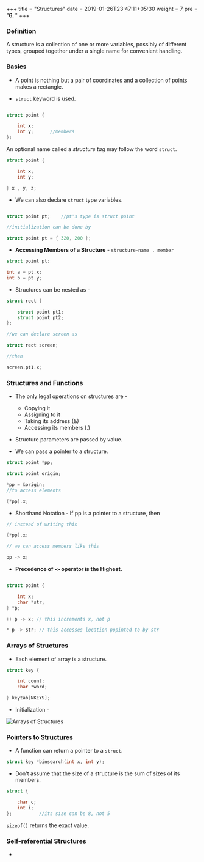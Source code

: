 +++
title = "Structures"
date =  2019-01-26T23:47:11+05:30
weight = 7
pre = "<b>6. </b>"
+++

### Definition

A structure is a collection of one or more variables, possibly of different types, grouped together under a single name for convenient handling.

### Basics

- A point is nothing but a pair of coordinates and a collection of points makes a rectangle.

- `struct` keyword is used.

```c

struct point {

	int x;		
	int y;		//members
};
```

An optional name called a _structure tag_ may follow the word `struct`.

```c
struct point {

	int x;
	int y;

} x , y, z;
```

- We can also declare `struct` type variables.

```c

struct point pt;	//pt's type is struct point

//initialization can be done by

struct point pt = { 320, 200 };
```

- **Accessing Members of a Structure** - `structure-name . member`

```c
struct point pt;

int a = pt.x;
int b = pt.y;
```

- Structures can be nested as - 

```c
struct rect {

	struct point pt1;
	struct point pt2;
};

//we can declare screen as

struct rect screen;

//then

screen.pt1.x;
```

### Structures and Functions
- The only legal operations on structures are -
	- Copying it
	- Assigning to it
	- Taking its address (&)
	- Accessing its members (.)
 
- Structure parameters are passed by value.

- We can pass a pointer to a structure.

```c
struct point *pp;

struct point origin;

*pp = &origin;
//to access elements

(*pp).x;
```

- Shorthand Notation - If pp is a pointer to a structure, then

```c
// instead of writing this

(*pp).x;

// we can access members like this

pp -> x;
```

- **Precedence of `->` operator is the Highest.**

```c

struct point {

	int x;
	char *str;
} *p;

++ p -> x; // this increments x, not p

* p -> str; // this accesses location popinted to by str
```

### Arrays of Structures
- Each element of array is a structure.

```c
struct key {

	int count;
	char *word;

} keytab[NKEYS];
```

- Initialization - 

![Arrays of Structures](/img/arr_struct.png)

### Pointers to Structures

- A function can return a pointer to a `struct`.

```c
struct key *binsearch(int x, int y);
```

- Don't assume that the size of a structure is the sum of sizes of its members.

```c
struct {

	char c;
	int i;
};			//its size can be 8, not 5
```

`sizeof()` returns the exact value.

### Self-referential Structures
- 